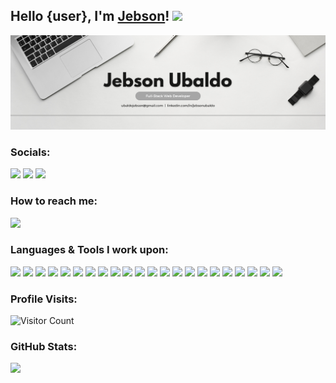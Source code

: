 <h2>Hello {user}, I'm <a href="https://github.com/jebsonubaldo">Jebson</a>! <img src="https://media.giphy.com/media/hvRJCLFzcasrR4ia7z/giphy.gif" width="30px"></h2>

[![@jebsonubaldo](https://raw.githubusercontent.com/jebsonubaldo/jebsonubaldo/main/banner.png)](https://web.facebook.com/jebsonoreniaubaldo/)

### Socials: 
<a href="https://www.linkedin.com/in/jebsonubaldo/"><img src="https://img.shields.io/badge/jebsonubaldo-%230077B5.svg?&style=for-the-badge&logo=linkedin&logoColor=white"></a> 
<a href="https://web.facebook.com/jebsonoreniaubaldo/"><img src="https://img.shields.io/badge/jebsonubaldo-1877F2?style=for-the-badge&logo=facebook&logoColor=white"></a>
<a href="https://www.instagram.com/jebson_ubaldo/"><img src="https://img.shields.io/badge/jebsonubaldo-%23E4405F.svg?&style=for-the-badge&logo=instagram&logoColor=white"></a> <br>

### How to reach me: 
<a href="mailto: ubaldojebson@gmail.com">
<img src="https://img.shields.io/badge/-ubaldojebson%40gmail.com-7B83EB?&style=for-the-badge&logo=Microsoft-outlook&logoColor=white" ></a>

### Languages & Tools I work upon:
<img src="https://img.shields.io/badge/html5-%23E34F26.svg?style=for-the-badge&logo=html5&logoColor=white"> <img src="https://img.shields.io/badge/css3-%231572B6.svg?style=for-the-badge&logo=css3&logoColor=white"> <img src="https://img.shields.io/badge/javascript%20-%23323330.svg?&style=for-the-badge&logo=javascript&logoColor=%23F7DF1E"> <img src="https://img.shields.io/badge/bootstrap-%23563D7C.svg?style=for-the-badge&logo=bootstrap&logoColor=white"> <img src="https://img.shields.io/badge/tailwind%20css%20-%2338B2AC.svg?&style=for-the-badge&logo=tailwind-css&logoColor=white"> <img src="https://img.shields.io/badge/php-%23777BB4.svg?style=for-the-badge&logo=php&logoColor=white"> <img src="https://img.shields.io/badge/laravel-%23FF2D20.svg?style=for-the-badge&logo=laravel&logoColor=white"> <img src="https://img.shields.io/badge/node.js%20-%23008CC1.svg?&style=for-the-badge&logo=node.js&logoColor=white"> <img src="https://img.shields.io/badge/Express.js-47A248?style=for-the-badge&logo=express&logoColor=white"> <img src="https://img.shields.io/badge/mongodb%20-%2347A248svg?&style=for-the-badge&logo=mongodb&logoColor=white"> <img src="https://img.shields.io/badge/mysql-%2300f.svg?style=for-the-badge&logo=mysql&logoColor=white"> <img src="https://img.shields.io/badge/apache-%23D42029.svg?style=for-the-badge&logo=apache&logoColor=white"> <img src="https://img.shields.io/badge/MariaDB-003545?style=for-the-badge&logo=mariadb&logoColor=white"> <img src="https://img.shields.io/badge/Python-%231572B6.svg?style=for-the-badge&logo=python&logoColor=white"> <img src="https://img.shields.io/badge/git%20-%23F05032.svg?&style=for-the-badge&logo=git&logoColor=white"/> <img src="https://img.shields.io/badge/GitHub-181717?style=for-the-badge&logo=github&logoColor=white"/> <img src="https://img.shields.io/badge/Bitbucket-0052CC?style=for-the-badge&logo=bitbucket&logoColor=white"/> <img src="http://img.shields.io/badge/-VS%20Code-000000?style=for-the-badge&logo=Visual-studio-code&logoColor=blue"> <img src="https://img.shields.io/badge/Wordpress-%230077B5.svg?style=for-the-badge&logo=Wordpress&logoColor=white"> <img src="https://img.shields.io/badge/Canva-%2300C4CC.svg?style=for-the-badge&logo=Canva&logoColor=white"> <img src="https://img.shields.io/badge/figma-%23F24E1E.svg?style=for-the-badge&logo=figma&logoColor=white"> <img src="https://img.shields.io/badge/Dribbble-EA4C89?style=for-the-badge&logo=dribbble&logoColor=white">

### Profile Visits:
![Visitor Count](https://profile-counter.glitch.me/{jebsonubaldo}/count.svg)

### GitHub Stats:
![](https://github-readme-streak-stats.herokuapp.com/?user=jebsonubaldo&theme=midnight-purple&hide_border=false)
